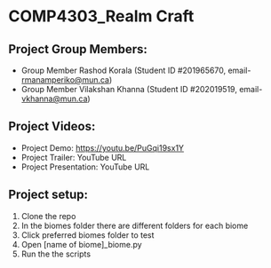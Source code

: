 # COMP4303_Realm Craft

## Project Group Members:

* Group Member Rashod Korala (Student ID #201965670, email- rmanamperiko@mun.ca)
* Group Member Vilakshan Khanna (Student ID #202019519, email- vkhanna@mun.ca)

## Project Videos:

* Project Demo: https://youtu.be/PuGqi19sx1Y
* Project Trailer: YouTube URL
* Project  Presentation: YouTube URL


## Project setup:

1. Clone the repo
2. In the biomes folder there are different folders for each biome
3. Click preferred biomes folder to test
4. Open [name of biome]_biome.py
5. Run the the scripts


